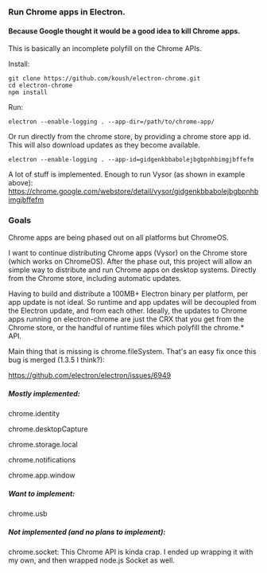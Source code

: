 ### Run Chrome apps in Electron.
#### Because Google thought it would be a good idea to kill Chrome apps.

This is basically an incomplete polyfill on the Chrome APIs.

Install:
```
git clone https://github.com/koush/electron-chrome.git
cd electron-chrome
npm install
```

Run:
```
electron --enable-logging . --app-dir=/path/to/chrome-app/
```

Or run directly from the chrome store, by providing a chrome store app id.
This will also download updates as they become available.

```
electron --enable-logging . --app-id=gidgenkbbabolejbgbpnhbimgjbffefm
```

A lot of stuff is implemented. Enough to run Vysor (as shown in example above):
https://chrome.google.com/webstore/detail/vysor/gidgenkbbabolejbgbpnhbimgjbffefm



### Goals
Chrome apps are being phased out on all platforms but ChromeOS.

I want to continue distributing Chrome apps (Vysor) on the Chrome store (which works on ChromeOS). After the phase out, this project will allow an simple way to distribute and run Chrome apps on desktop systems. Directly from the Chrome store, including automatic updates.

Having to build and distribute a 100MB+ Electron binary per platform, per app update is not ideal. So runtime and app updates will be decoupled from the Electron update, and from each other. Ideally, the updates to Chrome apps running on electron-chrome
are just the CRX that you get from the Chrome store, or the handful of runtime files which polyfill the chrome.* API.

Main thing that is missing is chrome.fileSystem. That's an easy fix once this bug is merged (1.3.5 I think?):

https://github.com/electron/electron/issues/6949

##### Mostly implemented:

chrome.identity

chrome.desktopCapture

chrome.storage.local

chrome.notifications

chrome.app.window

##### Want to implement:

chrome.usb

##### Not implemented (and no plans to implement):

chrome.socket: This Chrome API is kinda crap. I ended up wrapping it with my own, and then wrapped node.js Socket as well.
